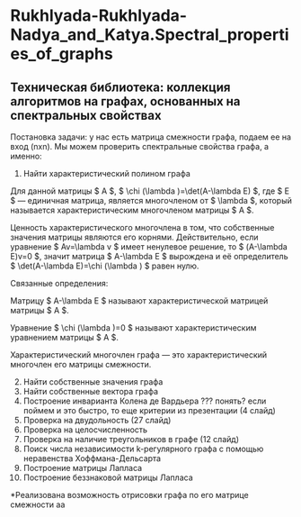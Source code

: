 # Rukhlyada-Rukhlyada-Nadya_and_Katya.Spectral_properties_of_graphs

## Техническая библиотека: коллекция алгоритмов на графах, основанных на спектральных свойствах

Постановка задачи: у нас есть матрица смежности графа, подаем ее на вход (nxn). Мы можем проверить спектральные свойства графа, а именно: 

1. Найти характеристический полином графа 

Для данной матрицы $ A $, $ \chi (\lambda )=\det(A-\lambda E) $, где $ E $ — единичная матрица, является многочленом от $ \lambda $, который называется характеристическим многочленом матрицы $ A $.

Ценность характеристического многочлена в том, что собственные значения матрицы являются его корнями. Действительно, если уравнение $ Av=\lambda v $ имеет ненулевое решение, то $ (A-\lambda E)v=0 $, значит матрица $ A-\lambda E $ вырождена и её определитель $ \det(A-\lambda E)=\chi (\lambda ) $ равен нулю.

Связанные определения:

Матрицу $ A-\lambda E $ называют характеристической матрицей матрицы $ A $.

Уравнение $ \chi (\lambda )=0 $ называют характеристическим уравнением матрицы $ A $.

Характеристический многочлен графа — это характеристический многочлен его матрицы смежности.

2. Найти собственные значения графа 
3. Найти собственные вектора графа 
4. Построение инварианта Колена де Вардьера ??? понять? если поймем и это быстро, то еще критерии из презентации (4 слайд) 
5. Проверка на двудольность (27 слайд) 
6. Проверка на целосчисленность 
7. Проверка на наличие треугольников в графе (12 слайд) 
8. Поиск числа независимости k-регулярного графа с помощью неравенства Хоффмана-Дельсарта 
9. Построение матрицы Лапласа 
10. Построение беззнаковой матрицы Лапласа 

*Реализована возможность отрисовки графа по его матрице смежности аа
